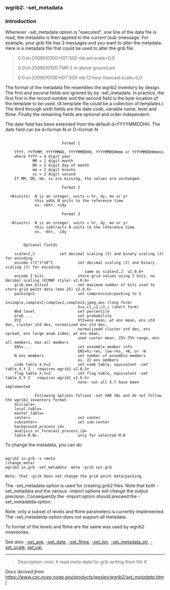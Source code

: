 
### wgrib2: -set\_metadata



### Introduction



Whenever -set\_metadata option is "executed", one
line of the data file is read, the metadata is then applied to the current 
(sub-)message. For example, your grib file has 3 messages and you
want to alter the metadata. Here is a metadata file
that could be used to alter the grib file.


> 
> 0:0:d=2009010100:HGT:500 mb:anl:scale=0,0:  
> 
> 0:0:d=2009010100:TMP:2 m above ground:anl  
> 
> 0:0:d=2009010106:HGT:500 mb:12 hour forecast:scale=0,0  
> 
> 



The format of the metadata file resembles the wgrib2 inventory by design.
The first and second fields are ignored by by -set\_metadata.
In practice, the first first is the record number and the second field
is the byte location of the template to be used. (A template file
could be a collection of templates.) The third through sixth fields
are the date code, variable name, level and ftime. Finally the remaining
fields are optional and order independent. 

 The date field has been extended from the default d=YYYYMMDDHH. The date
field can be d=format-N or D=format-N

```

                         Format 1

    YYYY, YYYYMM, YYYYMMDD, YYYYMMDDHH, YYYYMMDDHHmm or YYYYMMDDHHmmss
    where YYYY = 4 digit year
            MM = 2 digit month
            DD = 2 digit day of month
            mm = 2 digit minute
            ss = 2 digit second
    If MM, DD, mm, ss are missing, the values are unchanged.

                         Format 2

  +N(units)  N is an integer, units = hr, dy, mo or yr
             this adds N units to the reference time
             ex. +6hr, +1dy

                         Format 3

  -N(units)  N is an integer, units = hr, dy, mo or yr
             this subtracts N units to the reference time
             ex. -6hr, -1dy

```


```

		Optional fields

    scale=I,J			set decimal scaling (I) and binary scaling (J) for encoding
    encode i*2^J*10^I           set decimal scaling (I) and binary scaling (J) for encoding
                                   same as scale=I,J  v2.0.6+
    encode I bits               store grid values using I bits, no decimal scaling (ECMWF style) v2.0.6+
    grib_max_bits=I             set maximum number of bits used to store grid point data (max 25) v2.0.6+
    packing=S                   set compression/packing to S
                                S=simple,complex1,complex2,complex3,jpeg,aec (long form)
                                S=s,c1,c2,c3,j (short form)
    N%d level                   set percentile
    prob ...                    set probability
    XYZ                         XYZ=ens mean, wt ens mean, ens std dev, cluster std dev, normalized ens std dev,
                                normalizedd cluster std dev, ens spread, ens large anom index, wt ens mean,
                                unwt custer mean, 25%-75% range, min all members, max all members
    ENS=...                     set ensemble member info
                                ENS=hi-res, low-res, +N, or -N
    N ens members               set number of ensemble members
                                ex. 22 ens members
    code table X.Y=Z            set code table, equivalent -set table_X.Y Z   requires wgrib2 v2.0.5+
    flag table X.Y=Z            set flag table, equivalent -set table_X.Y Z   requires wgrib2 v2.0.5+
                                note: not all X.Y have been implemented

             Following options follows -set VAR VAL and do not follow the wgrib2 inventory format
    disciple=
    local_table=
    master_table=
    center=                     set center
    subcenter=                  set sub-center
    background_process_id=
    analysis_or_forecast_process_id=
    table_M.N=                  only for selected M.N

```


To change the metadata, you can do


```

wgrib2 in.grb -s >meta
(change meta)
wgrib2 in.grb -set_metadata  meta -grib out.grb

Note: that -grib does not change the grid point data/packing.

```

 The -set\_metadata option is used for creating 
grib2 files. Note that both 
-set\_metadata and the various
-import options will change the output
precision. Consequently the
-import option should preceed the
-set\_metadatda option.

 Note: only a subset of levels and ftime parameters is currently implemented.
The -set\_metadatda option 
does not support all metadata. 

 To format of the levels and ftime are
 the same was used by wgrib2 inventories.


See also:
[-set\_ave](./set_ave.html),
[-set\_date](./set_date.html),
[-set\_ftime](./set_ftime.html),
[-set\_lev](./set_lev.html),
[-set\_metadata\_str](./set_metadata_str.html),
[-set\_scale](./set_scale.html),
[set\_var](./set_var.html),




















----

>Description: misc  X      read meta-data for grib writing from file X

_Docs derived from <https://www.cpc.ncep.noaa.gov/products/wesley/wgrib2/set_metadata.html>_